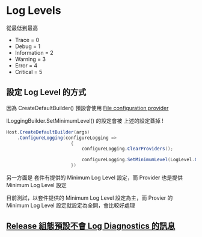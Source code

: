 # Log Levels

從最低到最高

-   Trace = 0
-   Debug = 1
-   Information = 2
-   Warning = 3
-   Error = 4
-   Critical = 5

## 設定 Log Level 的方式

因為 CreateDefaultBuilder() 預設會使用 [File configuration provider](https://docs.microsoft.com/zh-tw/aspnet/core/fundamentals/configuration/)

ILoggingBuilder.SetMinimumLevel() 的設定會被 上述的設定蓋掉 !

```csharp
Host.CreateDefaultBuilder(args)
    .ConfigureLogging(configureLogging =>
                        {
                            configureLogging.ClearProviders();

                            configureLogging.SetMinimumLevel(LogLevel.Critical);
                        })
```

另一方面是 套件有提供的 Minimum Log Level 設定，而 Provider 也是提供 Minimum Log Level 設定

目前測試，以套件提供的 Minimum Log Level 設定為主，而 Provier 的 Minimum Log Level 設定就設定為全開，會比較好處理


## [Release 組態預設不會 Log Diagnostics 的訊息](./AddDebug.md)

